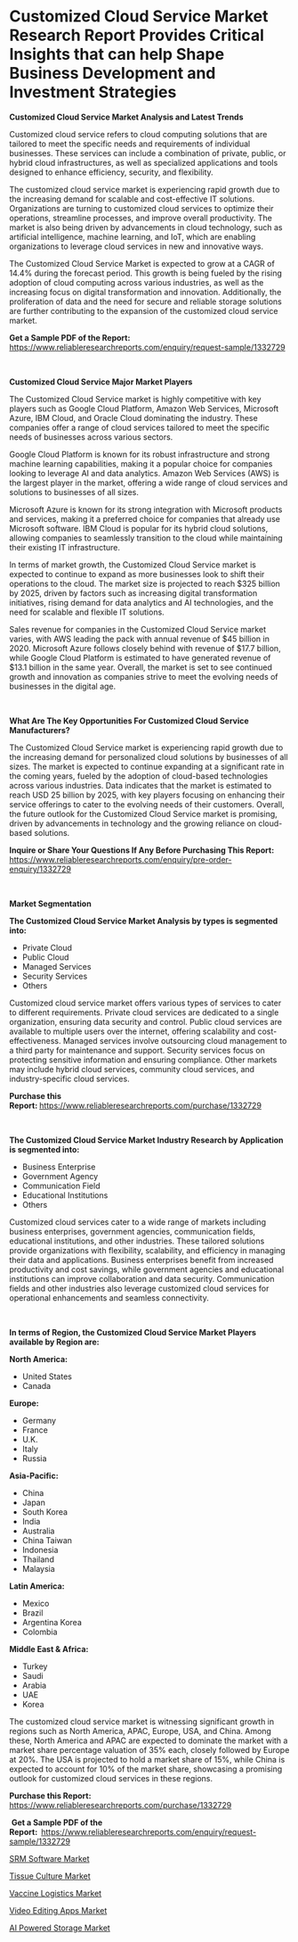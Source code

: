 <p><h1>Customized Cloud Service Market Research Report Provides Critical Insights that can help Shape Business Development and Investment Strategies</h1></p><p><strong>Customized Cloud Service Market Analysis and Latest Trends</strong></p>
<p><p>Customized cloud service refers to cloud computing solutions that are tailored to meet the specific needs and requirements of individual businesses. These services can include a combination of private, public, or hybrid cloud infrastructures, as well as specialized applications and tools designed to enhance efficiency, security, and flexibility.</p><p>The customized cloud service market is experiencing rapid growth due to the increasing demand for scalable and cost-effective IT solutions. Organizations are turning to customized cloud services to optimize their operations, streamline processes, and improve overall productivity. The market is also being driven by advancements in cloud technology, such as artificial intelligence, machine learning, and IoT, which are enabling organizations to leverage cloud services in new and innovative ways.</p><p>The Customized Cloud Service Market is expected to grow at a CAGR of 14.4% during the forecast period. This growth is being fueled by the rising adoption of cloud computing across various industries, as well as the increasing focus on digital transformation and innovation. Additionally, the proliferation of data and the need for secure and reliable storage solutions are further contributing to the expansion of the customized cloud service market.</p></p>
<p><strong>Get a Sample PDF of the Report:&nbsp;</strong> <a href="https://www.reliableresearchreports.com/enquiry/request-sample/1332729">https://www.reliableresearchreports.com/enquiry/request-sample/1332729</a></p>
<p>&nbsp;</p>
<p><strong>Customized Cloud Service Major Market Players</strong></p>
<p><p>The Customized Cloud Service market is highly competitive with key players such as Google Cloud Platform, Amazon Web Services, Microsoft Azure, IBM Cloud, and Oracle Cloud dominating the industry. These companies offer a range of cloud services tailored to meet the specific needs of businesses across various sectors.</p><p>Google Cloud Platform is known for its robust infrastructure and strong machine learning capabilities, making it a popular choice for companies looking to leverage AI and data analytics. Amazon Web Services (AWS) is the largest player in the market, offering a wide range of cloud services and solutions to businesses of all sizes.</p><p>Microsoft Azure is known for its strong integration with Microsoft products and services, making it a preferred choice for companies that already use Microsoft software. IBM Cloud is popular for its hybrid cloud solutions, allowing companies to seamlessly transition to the cloud while maintaining their existing IT infrastructure.</p><p>In terms of market growth, the Customized Cloud Service market is expected to continue to expand as more businesses look to shift their operations to the cloud. The market size is projected to reach $325 billion by 2025, driven by factors such as increasing digital transformation initiatives, rising demand for data analytics and AI technologies, and the need for scalable and flexible IT solutions.</p><p>Sales revenue for companies in the Customized Cloud Service market varies, with AWS leading the pack with annual revenue of $45 billion in 2020. Microsoft Azure follows closely behind with revenue of $17.7 billion, while Google Cloud Platform is estimated to have generated revenue of $13.1 billion in the same year. Overall, the market is set to see continued growth and innovation as companies strive to meet the evolving needs of businesses in the digital age.</p></p>
<p>&nbsp;</p>
<p><strong>What Are The Key Opportunities For Customized Cloud Service Manufacturers?</strong></p>
<p><p>The Customized Cloud Service market is experiencing rapid growth due to the increasing demand for personalized cloud solutions by businesses of all sizes. The market is expected to continue expanding at a significant rate in the coming years, fueled by the adoption of cloud-based technologies across various industries. Data indicates that the market is estimated to reach USD 25 billion by 2025, with key players focusing on enhancing their service offerings to cater to the evolving needs of their customers. Overall, the future outlook for the Customized Cloud Service market is promising, driven by advancements in technology and the growing reliance on cloud-based solutions.</p></p>
<p><strong>Inquire or Share Your Questions If Any Before Purchasing This Report:</strong> <a href="https://www.reliableresearchreports.com/enquiry/pre-order-enquiry/1332729">https://www.reliableresearchreports.com/enquiry/pre-order-enquiry/1332729</a></p>
<p>&nbsp;</p>
<p><strong>Market Segmentation</strong></p>
<p><strong>The Customized Cloud Service Market Analysis by types is segmented into:</strong></p>
<p><ul><li>Private Cloud</li><li>Public Cloud</li><li>Managed Services</li><li>Security Services</li><li>Others</li></ul></p>
<p><p>Customized cloud service market offers various types of services to cater to different requirements. Private cloud services are dedicated to a single organization, ensuring data security and control. Public cloud services are available to multiple users over the internet, offering scalability and cost-effectiveness. Managed services involve outsourcing cloud management to a third party for maintenance and support. Security services focus on protecting sensitive information and ensuring compliance. Other markets may include hybrid cloud services, community cloud services, and industry-specific cloud services.</p></p>
<p><strong>Purchase this Report:&nbsp;</strong><a href="https://www.reliableresearchreports.com/purchase/1332729">https://www.reliableresearchreports.com/purchase/1332729</a></p>
<p>&nbsp;</p>
<p><strong>The Customized Cloud Service Market Industry Research by Application is segmented into:</strong></p>
<p><ul><li>Business Enterprise</li><li>Government Agency</li><li>Communication Field</li><li>Educational Institutions</li><li>Others</li></ul></p>
<p><p>Customized cloud services cater to a wide range of markets including business enterprises, government agencies, communication fields, educational institutions, and other industries. These tailored solutions provide organizations with flexibility, scalability, and efficiency in managing their data and applications. Business enterprises benefit from increased productivity and cost savings, while government agencies and educational institutions can improve collaboration and data security. Communication fields and other industries also leverage customized cloud services for operational enhancements and seamless connectivity.</p></p>
<p>&nbsp;</p>
<p><strong>In terms of Region, the Customized Cloud Service Market Players available by Region are:</strong></p>
<p>
    <p> <strong> North America: </strong>
        <ul>
            <li>United States</li>
            <li>Canada</li>
        </ul>
        </p> 
    <p> <strong> Europe: </strong>
        <ul>
            <li>Germany</li>
            <li>France</li>
            <li>U.K.</li>
            <li>Italy</li>
            <li>Russia</li>
        </ul>
        </p> 
    <p> <strong> Asia-Pacific: </strong>
        <ul>
            <li>China</li>
            <li>Japan</li>
            <li>South Korea</li>
            <li>India</li>
            <li>Australia</li>
            <li>China Taiwan</li>
            <li>Indonesia</li>
            <li>Thailand</li>
            <li>Malaysia</li>
        </ul>
        </p> 
    <p> <strong> Latin America: </strong>
        <ul>
            <li>Mexico</li>
            <li>Brazil</li>
            <li>Argentina Korea</li>
            <li>Colombia</li>
        </ul>
        </p> 
    <p> <strong> Middle East & Africa: </strong>
        <ul>
            <li>Turkey</li>
            <li>Saudi</li>
            <li>Arabia</li>
            <li>UAE</li>
            <li>Korea</li>
        </ul>
    </p>
    </p>
<p><p>The customized cloud service market is witnessing significant growth in regions such as North America, APAC, Europe, USA, and China. Among these, North America and APAC are expected to dominate the market with a market share percentage valuation of 35% each, closely followed by Europe at 20%. The USA is projected to hold a market share of 15%, while China is expected to account for 10% of the market share, showcasing a promising outlook for customized cloud services in these regions.</p></p>
<p><strong>Purchase this Report: </strong><a href="https://www.reliableresearchreports.com/purchase/1332729">https://www.reliableresearchreports.com/purchase/1332729</a></p>
<p>&nbsp;<strong>Get a Sample PDF of the Report:&nbsp;&nbsp;</strong><a href="https://www.reliableresearchreports.com/enquiry/request-sample/1332729">https://www.reliableresearchreports.com/enquiry/request-sample/1332729</a></p>
<p><strong></strong></p>
<p><p><a href="https://medium.com/@othamcclure/srm-software-market-furnishes-information-on-market-share-market-trends-and-market-growth-af1d9f274c19">SRM Software Market</a></p><p><a href="https://medium.com/@timothychapman46/tissue-culture-market-size-market-outlook-and-market-forecast-2024-to-2031-03a316160e69">Tissue Culture Market</a></p><p><a href="https://medium.com/@timothychapman46/vaccine-logistics-market-outlook-industry-overview-and-forecast-2024-to-2031-59da4bd16f2b">Vaccine Logistics Market</a></p><p><a href="https://medium.com/@othamcclure/video-editing-apps-market-furnishes-information-on-market-share-market-trends-and-market-growth-9a5b137f27ff">Video Editing Apps Market</a></p><p><a href="https://medium.com/@aliciahaley1989/ai-powered-storage-market-analysis-and-sze-forecasted-for-period-from-2024-to-2031-022a25ec3abf">AI Powered Storage Market</a></p></p>